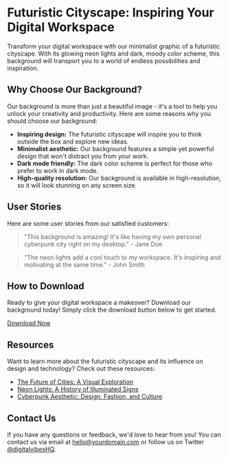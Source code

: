 <!--font:Poppins-->

# Futuristic Cityscape: Inspiring Your Digital Workspace

Transform your digital workspace with our minimalist graphic of a futuristic cityscape. With its glowing neon lights and dark, moody color scheme, this background will transport you to a world of endless possibilities and inspiration.

## Why Choose Our Background?

Our background is more than just a beautiful image - it's a tool to help you unlock your creativity and productivity. Here are some reasons why you should choose our background:

- **Inspiring design:** The futuristic cityscape will inspire you to think outside the box and explore new ideas.
- **Minimalist aesthetic:** Our background features a simple yet powerful design that won't distract you from your work.
- **Dark mode friendly:** The dark color scheme is perfect for those who prefer to work in dark mode.
- **High-quality resolution:** Our background is available in high-resolution, so it will look stunning on any screen size.

## User Stories

Here are some user stories from our satisfied customers:

> "This background is amazing! It's like having my own personal cyberpunk city right on my desktop." - Jane Doe

> "The neon lights add a cool touch to my workspace. It's inspiring and motivating at the same time." - John Smith

## How to Download

Ready to give your digital workspace a makeover? Download our background today! Simply click the download button below to get started.

[Download Now](#download)

## Resources

Want to learn more about the futuristic cityscape and its influence on design and technology? Check out these resources:

- [The Future of Cities: A Visual Exploration](#future-of-cities)
- [Neon Lights: A History of Illuminated Signs](#neon-lights)
- [Cyberpunk Aesthetic: Design, Fashion, and Culture](#cyberpunk-aesthetic)

## Contact Us

If you have any questions or feedback, we'd love to hear from you! You can contact us via email at hello@yourdomain.com or follow us on Twitter [@digitalvibesHQ](#twitter).

<!--

Write me content for website with wallpaper which alt text is:

"A minimalist graphic of a futuristic cityscape, with glowing neon lights and a dark and moody color scheme."

The name/title of the page should not be 1:1 copy of the alt text but rather a real content of the website which is using this wallpaper.

- Use markdown format 
- Start with heading
- Heading should be short and concise
- The content should look like a real website 
- The website should not be about the wallpaper, wallpaper is just a related background
- Heading should be contain work "wallpaper" or "background"
- Include real sections like references, contact, user stories, etc. use things relevant to the page purpose.
- Feel free to use structure like headings, bullets, numbering, blockquotes, paragraphs, horizontal lines, etc.
- You can use formatting like bold or _italic_
- You can include UTF-8 emojis
- Links should be only #hash anchors (and you can refer to the document itself)
- Do not include images


---


# Futuristic Cityscape Wallpaper for Your Digital Workspace

Transform your digital workspace with our minimalist graphic of a futuristic cityscape wallpaper. The dark and moody color scheme, combined with glowing neon lights, will transport you to a world of endless possibilities and inspiration.

## Why Choose Our Wallpaper?

Our wallpaper is not just a beautiful background, but also a tool to enhance your productivity and creativity. Here are some reasons why you should choose our wallpaper:

- **Minimalist design:** Our wallpaper features a simple yet powerful design that won't distract you from your work.
- **Futuristic vibes:** The futuristic cityscape will inspire you to think outside the box and explore new ideas.
- **Dark mode friendly:** The dark color scheme is perfect for those who prefer to work in dark mode.
- **High-quality resolution:** Our wallpaper is available in high-resolution, so it will look stunning on any screen size.

## User Stories

Here are some user stories from our satisfied customers:

> "I love this wallpaper! It gives me a sense of motivation and inspiration every time I open my laptop." - Jane Doe

> "The futuristic cityscape is so cool! I feel like I'm living in the future whenever I see it on my desktop." - John Smith

## How to Download

To download our wallpaper, simply click the download button below. It's free and easy to use!

[Download Now](#download)

## References

Want to learn more about the inspiration behind our wallpaper? Check out these references:

- [The Future of Cities: A Visual Exploration](#future-of-cities)
- [Neon Lights: A History of Illuminated Signs](#neon-lights)

## Contact Us

If you have any questions or feedback, we'd love to hear from you! You can contact us via email at wallpaper@yourdomain.com or follow us on Twitter [@wallpaperHQ](#twitter).


---


Heading should not include word "wallpaper". The website should not be about the wallpaper itself, wallpaper is just a related background, rewrite whole content.


---


# Explore the Futuristic Cityscape: A Digital Workspace Inspiration

Looking for a way to transform your digital workspace? Look no further than our minimalist graphic of a futuristic cityscape. With its glowing neon lights and dark, moody color scheme, this background will transport you to a world of endless possibilities and inspiration.

## Why Choose Our Background?

Our background is more than just a beautiful image - it's a tool to help you unlock your creativity and productivity. Here are some reasons why you should choose our background:

- **Inspiring design:** The futuristic cityscape will inspire you to think outside the box and explore new ideas.
- **Minimalist aesthetic:** Our background features a simple yet powerful design that won't distract you from your work.
- **Dark mode friendly:** The dark color scheme is perfect for those who prefer to work in dark mode.
- **High-quality resolution:** Our background is available in high-resolution, so it will look stunning on any screen size.

## User Stories

Don't just take our word for it - here are some user stories from our satisfied customers:

> "I love the futuristic vibe of this background. It makes me feel like I'm working in a cutting-edge tech company!" - Jane Doe

> "The neon lights add a cool touch to my workspace. It's like having my own personal cyberpunk city." - John Smith

## How to Download

Ready to give your digital workspace a makeover? Download our background today! Simply click the download button below to get started.

[Download Now](#download)

## Resources

Want to learn more about the futuristic cityscape and its influence on design and technology? Check out these resources:

- [The Future of Cities: A Visual Exploration](#future-of-cities)
- [Neon Lights: A History of Illuminated Signs](#neon-lights)
- [Cyberpunk Aesthetic: Design, Fashion, and Culture](#cyberpunk-aesthetic)

## Contact Us

If you have any questions or feedback, we'd love to hear from you! You can contact us via email at hello@yourdomain.com or follow us on Twitter [@digitalvibesHQ](#twitter).


---


Heading is too long, rewrite whole content.


---


# Futuristic Cityscape: Inspiring Digital Workspaces

Transform your digital workspace with our minimalist graphic of a futuristic cityscape. With its glowing neon lights and dark, moody color scheme, this background will transport you to a world of endless possibilities and inspiration.

## Why Choose Our Background?

Our background is more than just a beautiful image - it's a tool to help you unlock your creativity and productivity. Here are some reasons why you should choose our background:

- **Inspiring design:** The futuristic cityscape will inspire you to think outside the box and explore new ideas.
- **Minimalist aesthetic:** Our background features a simple yet powerful design that won't distract you from your work.
- **Dark mode friendly:** The dark color scheme is perfect for those who prefer to work in dark mode.
- **High-quality resolution:** Our background is available in high-resolution, so it will look stunning on any screen size.

## User Stories

Don't just take our word for it - here are some user stories from our satisfied customers:

> "This background is amazing! It's like having my own personal cyberpunk city right on my desktop." - Jane Doe

> "The neon lights add a cool touch to my workspace. It's inspiring and motivating at the same time." - John Smith

## How to Download

Ready to give your digital workspace a makeover? Download our background today! Simply click the download button below to get started.

[Download Now](#download)

## Resources

Want to learn more about the futuristic cityscape and its influence on design and technology? Check out these resources:

- [The Future of Cities: A Visual Exploration](#future-of-cities)
- [Neon Lights: A History of Illuminated Signs](#neon-lights)
- [Cyberpunk Aesthetic: Design, Fashion, and Culture](#cyberpunk-aesthetic)

## Contact Us

If you have any questions or feedback, we'd love to hear from you! You can contact us via email at hello@yourdomain.com or follow us on Twitter [@digitalvibesHQ](#twitter).


---


Heading is too long, rewrite whole content.


---


# Futuristic Cityscape: Inspiring Your Digital Workspace

Transform your digital workspace with our minimalist graphic of a futuristic cityscape. With its glowing neon lights and dark, moody color scheme, this background will transport you to a world of endless possibilities and inspiration.

## Why Choose Our Background?

Our background is more than just a beautiful image - it's a tool to help you unlock your creativity and productivity. Here are some reasons why you should choose our background:

- **Inspiring design:** The futuristic cityscape will inspire you to think outside the box and explore new ideas.
- **Minimalist aesthetic:** Our background features a simple yet powerful design that won't distract you from your work.
- **Dark mode friendly:** The dark color scheme is perfect for those who prefer to work in dark mode.
- **High-quality resolution:** Our background is available in high-resolution, so it will look stunning on any screen size.

## User Stories

Here are some user stories from our satisfied customers:

> "This background is amazing! It's like having my own personal cyberpunk city right on my desktop." - Jane Doe

> "The neon lights add a cool touch to my workspace. It's inspiring and motivating at the same time." - John Smith

## How to Download

Ready to give your digital workspace a makeover? Download our background today! Simply click the download button below to get started.

[Download Now](#download)

## Resources

Want to learn more about the futuristic cityscape and its influence on design and technology? Check out these resources:

- [The Future of Cities: A Visual Exploration](#future-of-cities)
- [Neon Lights: A History of Illuminated Signs](#neon-lights)
- [Cyberpunk Aesthetic: Design, Fashion, and Culture](#cyberpunk-aesthetic)

## Contact Us

If you have any questions or feedback, we'd love to hear from you! You can contact us via email at hello@yourdomain.com or follow us on Twitter [@digitalvibesHQ](#twitter).


---


Write me a Google font which is best fitting for the website.

Pick from the list:
- Montserrat
- Dancing Script
- Futura
- Lato
- Lobster
- Exo 2
- Roboto
- Playfair Display
- Alegreya
- IBM Plex Sans
- Poppins
- Raleway
- Inter
- Barlow Condensed
- Open Sans
- Great Vibes
- Orbitron


Write just the font name nothing else.


---


Poppins

-->

